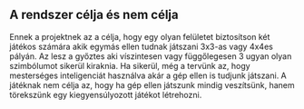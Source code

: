 ## **A rendszer célja és nem célja**

Ennek a projektnek az a célja, hogy egy olyan felületet biztosítson két játékos számára akik egymás ellen tudnak játszani 3x3-as vagy 4x4es pályán. Az lesz a győztes aki víszintesen vagy függőlegesen 3 ugyan olyan szimbólumot sikerül kiraknia. Ha sikerül, még a tervünk az, hogy mesterséges inteligenciát használva akár a gép ellen is tudjunk játszani. A játéknak nem célja az, hogy ha gép ellen játszunk mindig veszítsünk, hanem törekszünk egy kiegyensúlyozott játékot létrehozni.


